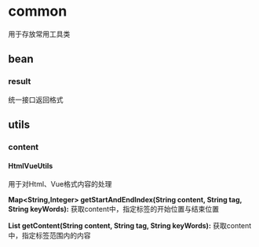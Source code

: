 # common
用于存放常用工具类

## bean
### result
统一接口返回格式
## utils
### content
#### HtmlVueUtils
用于对Html、Vue格式内容的处理

**Map<String,Integer> getStartAndEndIndex(String content, String tag, String keyWords):** 获取content中，指定标签的开始位置与结束位置

**List<String> getContent(String content, String tag, String keyWords):** 获取content中，指定标签范围内的内容